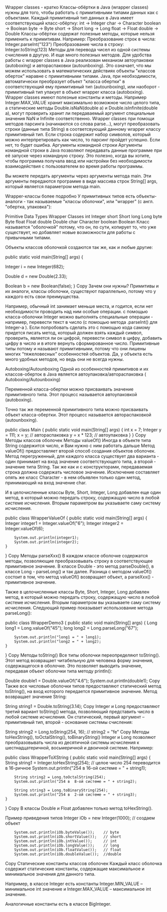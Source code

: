 Wrapper classes - кратко
Классы-обёртки в Java (wrapper classes) нужны для того, чтобы работать с примитивными типами данных как с объектами. Каждый примитивный тип данных в Java имеет соответствующий класс-обёртку: int → Integer char → Character boolean → Boolean byte → Byte short → Short long → Long float → Float double → Double
Классы-обёртки содержат полезные методы, которые нельзя применить к примитивам. Например: Преобразование строк в числа: Integer.parseInt("123") Преобразование числа в строку: Integer.toString(123) Методы для перевода чисел из одной системы счисления в другую. И еще много полезных методов.
Для удобства работы с wrapper classes в Java реализован механизм автоупаковки (autoboxing) и автораспаковки (autounboxing). Это означает, что мы можем использовать в математических действиях объекты "классов оберток" наравне с примитивными типами. Java, при необходимости, автоматически преобразует объект "класса обертки" в соответствующий ему примитивный тип (autounboxing), или наоборот - примитивный тип упакует в объект wrapper класса (autoboxing).
Wrapper classes имеют полезные константы и методы. Например Integer.MAX_VALUE хранит максимально возможное число целого типа, а статические методы Double.isNaN(double a) и Double.isInfinite(double a), могут проверить хранит ли передаваемый аргумент специальные значения NaN и Infinite соответственно.
Wrapper classes при помощи методов парсинга (начинаются со слова parse...), могут преобразовать строки (данные типа String) в соответсвующий данному wrapper классу примитивный тип. Если строка содержит набор символов, который можно интерпретировать как число, то парсинг пройдет успешно. Если нет, то будет ошибка.
Аргументы командной строки
Аргументы командной строки в Java позволяют передавать данные программе при её запуске через командную строку. Это полезно, когда вы хотите, чтобы программа получала ввод или настройки без необходимости взаимодействия с пользователем во время работы программы.

Вы можете передать аргументы через аргументы метода main. Эти аргументы передаются программе в виде массива строк String[] args, который является параметром метода main.

Wrapper-классы более подробно
У примитивных типов есть объекты-аналоги - так называемые "классы оболочки", или "wrapper" (с англ. "обертка, упаковка"):

Primitive Data Types	Wrapper Classes
int	Integer
short	Short
long	Long
byte	Byte
float	Float
double	Double
char	Character
boolean	Boolean
Класс называется "оболочкой" потому, что он, по сути, копирует то, что уже существует, но добавляет новые возможности для работы с привычными типами.

Объекты классов оболочкой создаются так же, как и любые другие:

public static void main(String[] args) {

Integer i = new Integer(682);

Double d = new Double(2.33);

Boolean b = new Boolean(false);
}
Copy
Зачем они нужны?
Примитивы и их аналоги, классы оболочки, существуют параллельно, потому что у каждого есть свои преимущества.

Например, обычный int занимает меньше места, и годится, если нет необходимости проводить над ним особые операции.
с помощью класса-оболочки Integer можно выполнять специальные операции - например, перевести текст в число (с помощью метода .parseInt() для Integer-а ). Если попробовать сделать это с помощью кода самому придется писать метод, который должен взять каждый символ, проверить, является ли он цифрой, перевести символ в цифру, добавить цифру в число и в итоге вернуть сформированное число.
Примитивные типы потому и называют примитивными, потому что они лишены многих “тяжеловесных” особенностей объектов. Да, у объекта есть много удобных методов, но ведь они не всегда нужны.

Autoboxing/Autounboxing
Одной из особенностей примитивов и их классов-оберток в Java является автоупаковка/автораспаковка ( Autoboxing/Autounboxing)

Переменной класса-обертки можно присваивать значение примитивного типа. Этот процесс называется автоупаковкой (autoboxing).

Точно так же переменной примитивного типа можно присваивать объект класса-обертки. Этот процесс называется автораспаковкой (autounboxing).

public class Main {
public static void main(String[] args) {
int x = 7;
Integer y = 111;
x = y; // автораспаковка
y = x * 123; // автоупаковка
}
}
Copy
Методы классов оболочек
Методы valueOf()
Иногда в объекте типа String содержится число, и Вам нужно с ним работать дальше Метод valueOf() предоставляет второй способ создания объектов оболочек. Метод перегруженный, для каждого класса существует два варианта - один принимает на вход значение соответствующего типа, а второй - значение типа String. Так же как и с конструкторами, передаваемая строка должна содержать числовое значение. Исключение составляет опять же класс Character - в нем объявлен только один метод, принимающий на вход значение char.

И в целочисленные классы Byte, Short, Integer, Long добавлен еще один метод, в который можно передать строку, содержащую число в любой системе исчисления. Вторым параметром вы указываете саму систему исчисления.

public class WrapperValueOf {
public static void main(String[] args) {
Integer integer1 = Integer.valueOf("6");
Integer integer2 = Integer.valueOf(6);


        System.out.println(integer1);
        System.out.println(integer2);
    }
}
Copy
Методы parseXxx()
В каждом классе оболочке содержатся методы, позволяющие преобразовывать строку в соответствующее примитивное значение. В классе Double - это метод parseDouble(), в классе Long - parseLong() и так далее. Разница с методом valueOf() состоит в том, что метод valueOf() возвращает объект, а parseXxx() - примитивное значение.

Также в целочисленные классы Byte, Short, Integer, Long добавлен метод, в который можно передать строку, содержащую число в любой системе исчисления. Вторым параметром вы указываете саму систему исчисления. Следующий пример показывает использование метода parseLong():


public class WrapperDemo3 {
public static void main(String[] args) {
Long long1 = Long.valueOf("45");
long long2 = Long.parseLong("67");

        System.out.println("long1 = " + long1);
        System.out.println("long2 = " + long2);
    }
}
Copy
Методы toString()
Все типы оболочки переопределяют toString(). Этот метод возвращает читабельную для человека форму значения, содержащегося в оболочке. Это позволяет выводить значение, передавая объект оболочки типа методу println():

Double double1 = Double.valueOf("4.6");
System.out.println(double1);
Copy
Также все числовые оболочки типов предоставляют статический метод toString(), на вход которого передается примитивное значение. Метод возвращает значение String:

String string1 = Double.toString(3.14);
Copy
Integer и Long предоставляют третий вариант toString() метода, позволяющий представить число в любой системе исчисления. Он статический, первый аргумент – примитивный тип, второй - основание системы счисления:

String string2 = Long.toString(254, 16); // string2 = "fe"
Copy
Методы toHexString(), toOctalString(), toBinaryString()
Integer и Long позволяют преобразовывать числа из десятичной системы исчисления к шестнадцатеричной, восьмеричной и двоичной системе. Например:


public class WrapperToXString {
public static void main(String[] args) {
String string1 = Integer.toHexString(254); // целое число 254 переводится в 16-ричное
System.out.println("254 в 16-ой системе = " + string1);

        String string2 = Long.toOctalString(254);
        System.out.println("254 в  8-ой системе = " + string2);

        String string3 = Long.toBinaryString(254);
        System.out.println("254 в  2-ой системе = " + string3);
    }
}
Copy
В классы Double и Float добавлен только метод toHexString().

Пример приведения типов
Integer iOb = new Integer(1000); // создаем объект

        System.out.println(iOb.byteValue());    // byte
        System.out.println(iOb.shortValue());   // short
        System.out.println(iOb.intValue());     // int
        System.out.println(iOb.longValue());    // long
        System.out.println(iOb.floatValue());   // float
        System.out.println(iOb.doubleValue());  //double
Copy
Статические константы классов оболочек
Каждый класс оболочка содержит статические константы, содержащие максимальное и минимальное значения для данного типа.

Например, в классе Integer есть константы Integer.MIN_VALUE – минимальное int значение и Integer.MAX_VALUE – максимальное int значение.

Аналогичные константы есть в классе BigInteger.